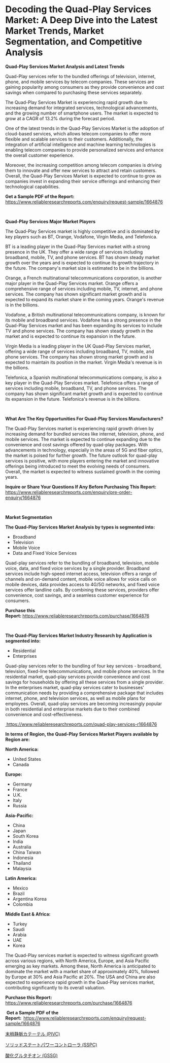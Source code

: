 <p><h1>Decoding the Quad-Play Services Market: A Deep Dive into the Latest Market Trends, Market Segmentation, and Competitive Analysis</h1></p><p><strong>Quad-Play Services Market Analysis and Latest Trends</strong></p>
<p><p>Quad-Play services refer to the bundled offerings of television, internet, phone, and mobile services by telecom companies. These services are gaining popularity among consumers as they provide convenience and cost savings when compared to purchasing these services separately. </p><p>The Quad-Play Services Market is experiencing rapid growth due to increasing demand for integrated services, technological advancements, and the growing number of smartphone users. The market is expected to grow at a CAGR of 13.2% during the forecast period.</p><p>One of the latest trends in the Quad-Play Services Market is the adoption of cloud-based services, which allows telecom companies to offer more flexible and scalable services to their customers. Additionally, the integration of artificial intelligence and machine learning technologies is enabling telecom companies to provide personalized services and enhance the overall customer experience.</p><p>Moreover, the increasing competition among telecom companies is driving them to innovate and offer new services to attract and retain customers. Overall, the Quad-Play Services Market is expected to continue to grow as companies invest in expanding their service offerings and enhancing their technological capabilities.</p></p>
<p><strong>Get a Sample PDF of the Report:&nbsp;</strong> <a href="https://www.reliableresearchreports.com/enquiry/request-sample/1664876">https://www.reliableresearchreports.com/enquiry/request-sample/1664876</a></p>
<p>&nbsp;</p>
<p><strong>Quad-Play Services Major Market Players</strong></p>
<p><p>The Quad-Play Services market is highly competitive and is dominated by key players such as BT, Orange, Vodafone, Virgin Media, and Telefonica. </p><p>BT is a leading player in the Quad-Play Services market with a strong presence in the UK. They offer a wide range of services including broadband, mobile, TV, and phone services. BT has shown steady market growth over the years and is expected to continue its growth trajectory in the future. The company's market size is estimated to be in the billions.</p><p>Orange, a French multinational telecommunications corporation, is another major player in the Quad-Play Services market. Orange offers a comprehensive range of services including mobile, TV, internet, and phone services. The company has shown significant market growth and is expected to expand its market share in the coming years. Orange's revenue is in the billions.</p><p>Vodafone, a British multinational telecommunications company, is known for its mobile and broadband services. Vodafone has a strong presence in the Quad-Play Services market and has been expanding its services to include TV and phone services. The company has shown steady growth in the market and is expected to continue its expansion in the future.</p><p>Virgin Media is a leading player in the UK Quad-Play Services market, offering a wide range of services including broadband, TV, mobile, and phone services. The company has shown strong market growth and is expected to maintain its position in the market. Virgin Media's revenue is in the billions.</p><p>Telefonica, a Spanish multinational telecommunications company, is also a key player in the Quad-Play Services market. Telefonica offers a range of services including mobile, broadband, TV, and phone services. The company has shown significant market growth and is expected to continue its expansion in the future. Telefonica's revenue is in the billions.</p></p>
<p>&nbsp;</p>
<p><strong>What Are The Key Opportunities For Quad-Play Services Manufacturers?</strong></p>
<p><p>The Quad-Play Services market is experiencing rapid growth driven by increasing demand for bundled services like internet, television, phone, and mobile services. The market is expected to continue expanding due to the convenience and cost savings offered by quad-play packages. With advancements in technology, especially in the areas of 5G and fiber optics, the market is poised for further growth. The future outlook for quad-play services is positive, with more players entering the market and innovative offerings being introduced to meet the evolving needs of consumers. Overall, the market is expected to witness sustained growth in the coming years.</p></p>
<p><strong>Inquire or Share Your Questions If Any Before Purchasing This Report:</strong> <a href="https://www.reliableresearchreports.com/enquiry/pre-order-enquiry/1664876">https://www.reliableresearchreports.com/enquiry/pre-order-enquiry/1664876</a></p>
<p>&nbsp;</p>
<p><strong>Market Segmentation</strong></p>
<p><strong>The Quad-Play Services Market Analysis by types is segmented into:</strong></p>
<p><ul><li>Broadband</li><li>Television</li><li>Mobile Voice</li><li>Data and Fixed Voice Services</li></ul></p>
<p><p>Quad-play services refer to the bundling of broadband, television, mobile voice, data, and fixed voice services by a single provider. Broadband services include high-speed internet access, television offers a range of channels and on-demand content, mobile voice allows for voice calls on mobile devices, data provides access to 4G/5G networks, and fixed voice services offer landline calls. By combining these services, providers offer convenience, cost savings, and a seamless customer experience for consumers.</p></p>
<p><strong>Purchase this Report:&nbsp;</strong><a href="https://www.reliableresearchreports.com/purchase/1664876">https://www.reliableresearchreports.com/purchase/1664876</a></p>
<p>&nbsp;</p>
<p><strong>The Quad-Play Services Market Industry Research by Application is segmented into:</strong></p>
<p><ul><li>Residential</li><li>Enterprises</li></ul></p>
<p><p>Quad-play services refer to the bundling of four key services - broadband, television, fixed-line telecommunications, and mobile phone services. In the residential market, quad-play services provide convenience and cost savings for households by offering all these services from a single provider. In the enterprises market, quad-play services cater to businesses' communication needs by providing a comprehensive package that includes internet, phone, and television services, as well as mobile plans for employees. Overall, quad-play services are becoming increasingly popular in both residential and enterprise markets due to their combined convenience and cost-effectiveness.</p></p>
<p><a href="https://www.reliableresearchreports.com/quad-play-services-r1664876">&nbsp;https://www.reliableresearchreports.com/quad-play-services-r1664876</a></p>
<p><strong>In terms of Region, the Quad-Play Services Market Players available by Region are:</strong></p>
<p>
    <p> <strong> North America: </strong>
        <ul>
            <li>United States</li>
            <li>Canada</li>
        </ul>
        </p> 
    <p> <strong> Europe: </strong>
        <ul>
            <li>Germany</li>
            <li>France</li>
            <li>U.K.</li>
            <li>Italy</li>
            <li>Russia</li>
        </ul>
        </p> 
    <p> <strong> Asia-Pacific: </strong>
        <ul>
            <li>China</li>
            <li>Japan</li>
            <li>South Korea</li>
            <li>India</li>
            <li>Australia</li>
            <li>China Taiwan</li>
            <li>Indonesia</li>
            <li>Thailand</li>
            <li>Malaysia</li>
        </ul>
        </p> 
    <p> <strong> Latin America: </strong>
        <ul>
            <li>Mexico</li>
            <li>Brazil</li>
            <li>Argentina Korea</li>
            <li>Colombia</li>
        </ul>
        </p> 
    <p> <strong> Middle East & Africa: </strong>
        <ul>
            <li>Turkey</li>
            <li>Saudi</li>
            <li>Arabia</li>
            <li>UAE</li>
            <li>Korea</li>
        </ul>
    </p>
    </p>
<p><p>The Quad-Play services market is expected to witness significant growth across various regions, with North America, Europe, and Asia Pacific emerging as key markets. Among these, North America is anticipated to dominate the market with a market share of approximately 40%, followed by Europe at 30% and Asia Pacific at 20%. The USA and China are also expected to experience rapid growth in the Quad-Play services market, contributing significantly to its overall valuation.</p></p>
<p><strong>Purchase this Report: </strong><a href="https://www.reliableresearchreports.com/purchase/1664876">https://www.reliableresearchreports.com/purchase/1664876</a></p>
<p>&nbsp;<strong>Get a Sample PDF of the Report:&nbsp;&nbsp;</strong><a href="https://www.reliableresearchreports.com/enquiry/request-sample/1664876">https://www.reliableresearchreports.com/enquiry/request-sample/1664876</a></p>
<p><strong></strong></p>
<p><p><a href="https://github.com/RudyBoyer2017/Market-Research-Report-List-1/blob/main/218027696915.md">末梢静脈カテーテル (PIVC)</a></p><p><a href="https://github.com/MosesSpinka1914/Market-Research-Report-List-1/blob/main/770681796914.md">ソリッドステートパワーコントローラ (SSPC)</a></p><p><a href="https://github.com/NovaStamm2023/Market-Research-Report-List-1/blob/main/377974396916.md">酸化グルタチオン (GSSG)</a></p></p>